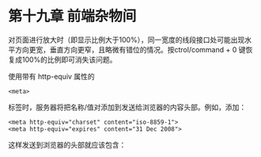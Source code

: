 # 第十九章 前端杂物间

对页面进行放大时（即显示比例大于100%），同一宽度的线段接口处可能出现水平方向更宽，垂直方向更窄，且略微有错位的情况。按ctrol/command + 0 键恢复成100%的比例即可消失该问题。

使用带有 http-equiv 属性的 

    <meta> 

标签时，服务器将把名称/值对添加到发送给浏览器的内容头部。例如，添加：

	<meta http-equiv="charset" content="iso-8859-1">
	<meta http-equiv="expires" content="31 Dec 2008">

这样发送到浏览器的头部就应该包含：


